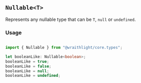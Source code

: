 ## `Nullable<T>`
Represents any nullable type that can be `T`, `null` or `undefined`.

### Usage
```ts

import { Nullable } from "@wraithlight/core.types";

let booleanLike: Nullable<boolean>;
booleanLike = true;
booleanLike = false;
booleanLike = null;
booleanLike = undefined;

```
